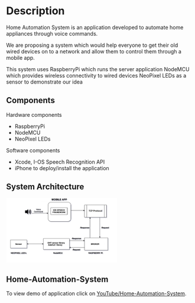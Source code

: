 # Description

Home Automation System is an application developed to automate home appliances through voice commands.

We are proposing a system which would help everyone to get their old wired devices on to a network and allow them to control them through a mobile app.

This system uses 
RaspberryPi which runs the server application
NodeMCU which provides wireless connectivity to wired devices
NeoPixel LEDs as a sensor to demonstrate our idea

## Components

Hardware components
-	RaspberryPi
-	NodeMCU
-	NeoPixel LEDs

Software components
-	Xcode, I-OS Speech Recognition API 
-	iPhone to deploy/install the application

## System Architecture
<img src="images/System%20Architecture.png" width = 300>
  
## Home-Automation-System 
To view demo of application click on [YouTube/Home-Automation-System](https://www.youtube.com/watch?v=VtPLDq7by4o).

